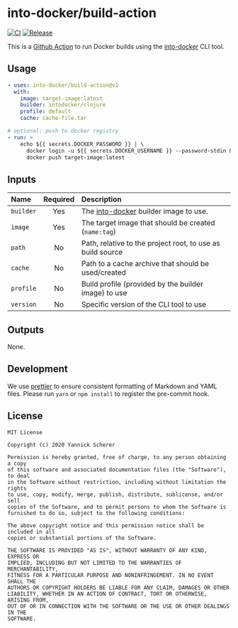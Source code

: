 # into-docker/build-action

[![CI](https://github.com/into-docker/build-action/workflows/CI/badge.svg)](https://github.com/into-docker/build-action/actions?query=workflow%3ACI)
[![Release](https://img.shields.io/github/v/release/into-docker/build-action?include_prereleases&sort=semver)](https://github.com/into-docker/build-action/releases/latest)

This is a [Github Action][gha] to run Docker builds using the [into-docker][]
CLI tool.

## Usage

```yaml
- uses: into-docker/build-action@v1
  with:
    image: target-image:latest
    builder: intodocker/clojure
    profile: default
    cache: cache-file.tar

# optional: push to docker registry
- run: >
    echo ${{ secrets.DOCKER_PASSWORD }} | \
      docker login -u ${{ secrets.DOCKER_USERNAME }} --password-stdin && \
      docker push target-image:latest
```

## Inputs

| Name      | Required | Description                                                |
| :-------- | :------: | :--------------------------------------------------------- |
| `builder` |   Yes    | The [into-docker][] builder image to use.                  |
| `image`   |   Yes    | The target image that should be created (`name:tag`)       |
| `path`    |    No    | Path, relative to the project root, to use as build source |
| `cache`   |    No    | Path to a cache archive that should be used/created        |
| `profile` |    No    | Build profile (provided by the builder image) to use       |
| `version` |    No    | Specific version of the CLI tool to use                    |

## Outputs

None.

## Development

We use [prettier][] to ensure consistent formatting of Markdown and YAML files.
Please run `yarn` or `npm install` to register the pre-commit hook.

[gha]: https://help.github.com/en/actions
[into-docker]: https://github.com/into-docker/into-docker
[prettier]: https://prettier.io/

## License

```
MIT License

Copyright (c) 2020 Yannick Scherer

Permission is hereby granted, free of charge, to any person obtaining a copy
of this software and associated documentation files (the "Software"), to deal
in the Software without restriction, including without limitation the rights
to use, copy, modify, merge, publish, distribute, sublicense, and/or sell
copies of the Software, and to permit persons to whom the Software is
furnished to do so, subject to the following conditions:

The above copyright notice and this permission notice shall be included in all
copies or substantial portions of the Software.

THE SOFTWARE IS PROVIDED "AS IS", WITHOUT WARRANTY OF ANY KIND, EXPRESS OR
IMPLIED, INCLUDING BUT NOT LIMITED TO THE WARRANTIES OF MERCHANTABILITY,
FITNESS FOR A PARTICULAR PURPOSE AND NONINFRINGEMENT. IN NO EVENT SHALL THE
AUTHORS OR COPYRIGHT HOLDERS BE LIABLE FOR ANY CLAIM, DAMAGES OR OTHER
LIABILITY, WHETHER IN AN ACTION OF CONTRACT, TORT OR OTHERWISE, ARISING FROM,
OUT OF OR IN CONNECTION WITH THE SOFTWARE OR THE USE OR OTHER DEALINGS IN THE
SOFTWARE.
```

